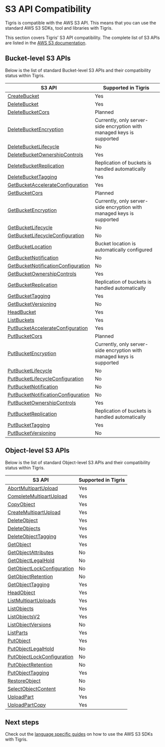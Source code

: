 # S3 API Compatibility

Tigris is compatible with the AWS S3 API. This means that you can use the
standard AWS S3 SDKs, tool and libraries with Tigris.

This section covers Tigris’ S3 API compatibility. The complete list of S3 APIs
are listed in the
[AWS S3 documentation](https://docs.aws.amazon.com/AmazonS3/latest/API/API_Operations_Amazon_Simple_Storage_Service.html).

## Bucket-level S3 APIs

Below is the list of standard Bucket-level S3 APIs and their compatibility
status within Tigris.

| S3 API                                                                                                                            | Supported in Tigris                                                   |
| --------------------------------------------------------------------------------------------------------------------------------- | --------------------------------------------------------------------- |
| [CreateBucket](https://docs.aws.amazon.com/AmazonS3/latest/API/API_CreateBucket.html)                                             | Yes                                                                   |
| [DeleteBucket](https://docs.aws.amazon.com/AmazonS3/latest/API/API_DeleteBucket.html)                                             | Yes                                                                   |
| [DeleteBucketCors](https://docs.aws.amazon.com/AmazonS3/latest/API/API_DeleteBucketCors.html)                                     | Planned                                                               |
| [DeleteBucketEncryption](https://docs.aws.amazon.com/AmazonS3/latest/API/API_DeleteBucketEncryption.html)                         | Currently, only server-side encryption with managed keys is supported |
| [DeleteBucketLifecycle](https://docs.aws.amazon.com/AmazonS3/latest/API/API_DeleteBucketLifecycle.html)                           | No                                                                    |
| [DeleteBucketOwnershipControls](https://docs.aws.amazon.com/AmazonS3/latest/API/API_DeleteBucketOwnershipControls.html)           | Yes                                                                   |
| [DeleteBucketReplication](https://docs.aws.amazon.com/AmazonS3/latest/API/API_DeleteBucketReplication.html)                       | Replication of buckets is handled automatically                       |
| [DeleteBucketTagging](https://docs.aws.amazon.com/AmazonS3/latest/API/API_DeleteBucketTagging.html)                               | Yes                                                                   |
| [GetBucketAccelerateConfiguration](https://docs.aws.amazon.com/AmazonS3/latest/API/API_GetBucketAccelerateConfiguration.html)     | Yes                                                                   |
| [GetBucketCors](https://docs.aws.amazon.com/AmazonS3/latest/API/API_GetBucketCors.html)                                           | Planned                                                               |
| [GetBucketEncryption](https://docs.aws.amazon.com/AmazonS3/latest/API/API_GetBucketEncryption.html)                               | Currently, only server-side encryption with managed keys is supported |
| [GetBucketLifecycle](https://docs.aws.amazon.com/AmazonS3/latest/API/API_GetBucketLifecycle.html)                                 | No                                                                    |
| [GetBucketLifecycleConfiguration](https://docs.aws.amazon.com/AmazonS3/latest/API/API_GetBucketLifecycleConfiguration.html)       | No                                                                    |
| [GetBucketLocation](https://docs.aws.amazon.com/AmazonS3/latest/API/API_GetBucketLocation.html)                                   | Bucket location is automatically configured                           |
| [GetBucketNotification](https://docs.aws.amazon.com/AmazonS3/latest/API/API_GetBucketNotification.html)                           | No                                                                    |
| [GetBucketNotificationConfiguration](https://docs.aws.amazon.com/AmazonS3/latest/API/API_GetBucketNotificationConfiguration.html) | No                                                                    |
| [GetBucketOwnershipControls](https://docs.aws.amazon.com/AmazonS3/latest/API/API_GetBucketOwnershipControls.html)                 | Yes                                                                   |
| [GetBucketReplication](https://docs.aws.amazon.com/AmazonS3/latest/API/API_GetBucketReplication.html)                             | Replication of buckets is handled automatically                       |
| [GetBucketTagging](https://docs.aws.amazon.com/AmazonS3/latest/API/API_GetBucketTagging.html)                                     | Yes                                                                   |
| [GetBucketVersioning](https://docs.aws.amazon.com/AmazonS3/latest/API/API_GetBucketVersioning.html)                               | No                                                                    |
| [HeadBucket](https://docs.aws.amazon.com/AmazonS3/latest/API/API_HeadBucket.html)                                                 | Yes                                                                   |
| [ListBuckets](https://docs.aws.amazon.com/AmazonS3/latest/API/API_ListBuckets.html)                                               | Yes                                                                   |
| [PutBucketAccelerateConfiguration](https://docs.aws.amazon.com/AmazonS3/latest/API/API_PutBucketAccelerateConfiguration.html)     | Yes                                                                   |
| [PutBucketCors](https://docs.aws.amazon.com/AmazonS3/latest/API/API_PutBucketCors.html)                                           | Planned                                                               |
| [PutBucketEncryption](https://docs.aws.amazon.com/AmazonS3/latest/API/API_PutBucketEncryption.html)                               | Currently, only server-side encryption with managed keys is supported |
| [PutBucketLifecycle](https://docs.aws.amazon.com/AmazonS3/latest/API/API_PutBucketLifecycle.html)                                 | No                                                                    |
| [PutBucketLifecycleConfiguration](https://docs.aws.amazon.com/AmazonS3/latest/API/API_PutBucketLifecycleConfiguration.html)       | No                                                                    |
| [PutBucketNotification](https://docs.aws.amazon.com/AmazonS3/latest/API/API_PutBucketNotification.html)                           | No                                                                    |
| [PutBucketNotificationConfiguration](https://docs.aws.amazon.com/AmazonS3/latest/API/API_PutBucketNotificationConfiguration.html) | No                                                                    |
| [PutBucketOwnershipControls](https://docs.aws.amazon.com/AmazonS3/latest/API/API_PutBucketOwnershipControls.html)                 | Yes                                                                   |
| [PutBucketReplication](https://docs.aws.amazon.com/AmazonS3/latest/API/API_PutBucketReplication.html)                             | Replication of buckets is handled automatically                       |
| [PutBucketTagging](https://docs.aws.amazon.com/AmazonS3/latest/API/API_PutBucketTagging.html)                                     | Yes                                                                   |
| [PutBucketVersioning](https://docs.aws.amazon.com/AmazonS3/latest/API/API_PutBucketVersioning.html)                               | No                                                                    |

## Object-level S3 APIs

Below is the list of standard Object-level S3 APIs and their compatibility
status within Tigris.

| S3 API                                                                                                            | Supported in Tigris |
| ----------------------------------------------------------------------------------------------------------------- | ------------------- |
| [AbortMultipartUpload](https://docs.aws.amazon.com/AmazonS3/latest/API/API_AbortMultipartUpload.html)             | Yes                 |
| [CompleteMultipartUpload](https://docs.aws.amazon.com/AmazonS3/latest/API/API_CompleteMultipartUpload.html)       | Yes                 |
| [CopyObject](https://docs.aws.amazon.com/AmazonS3/latest/API/API_CopyObject.html)                                 | Yes                 |
| [CreateMultipartUpload](https://docs.aws.amazon.com/AmazonS3/latest/API/API_CreateMultipartUpload.html)           | Yes                 |
| [DeleteObject](https://docs.aws.amazon.com/AmazonS3/latest/API/API_DeleteObject.html)                             | Yes                 |
| [DeleteObjects](https://docs.aws.amazon.com/AmazonS3/latest/API/API_DeleteObjects.html)                           | Yes                 |
| [DeleteObjectTagging](https://docs.aws.amazon.com/AmazonS3/latest/API/API_DeleteObjectTagging.html)               | Yes                 |
| [GetObject](https://docs.aws.amazon.com/AmazonS3/latest/API/API_GetObject.html)                                   | Yes                 |
| [GetObjectAttributes](https://docs.aws.amazon.com/AmazonS3/latest/API/API_GetObjectAttributes.html)               | No                  |
| [GetObjectLegalHold](https://docs.aws.amazon.com/AmazonS3/latest/API/API_GetObjectLegalHold.html)                 | No                  |
| [GetObjectLockConfiguration](https://docs.aws.amazon.com/AmazonS3/latest/API/API_GetObjectLockConfiguration.html) | No                  |
| [GetObjectRetention](https://docs.aws.amazon.com/AmazonS3/latest/API/API_GetObjectRetention.html)                 | No                  |
| [GetObjectTagging](https://docs.aws.amazon.com/AmazonS3/latest/API/API_GetObjectTagging.html)                     | Yes                 |
| [HeadObject](https://docs.aws.amazon.com/AmazonS3/latest/API/API_HeadObject.html)                                 | Yes                 |
| [ListMultipartUploads](https://docs.aws.amazon.com/AmazonS3/latest/API/API_ListMultipartUploads.html)             | Yes                 |
| [ListObjects](https://docs.aws.amazon.com/AmazonS3/latest/API/API_ListObjects.html)                               | Yes                 |
| [ListObjectsV2](https://docs.aws.amazon.com/AmazonS3/latest/API/API_ListObjectsV2.html)                           | Yes                 |
| [ListObjectVersions](https://docs.aws.amazon.com/AmazonS3/latest/API/API_ListObjectVersions.html)                 | No                  |
| [ListParts](https://docs.aws.amazon.com/AmazonS3/latest/API/API_ListParts.html)                                   | Yes                 |
| [PutObject](https://docs.aws.amazon.com/AmazonS3/latest/API/API_PutObject.html)                                   | Yes                 |
| [PutObjectLegalHold](https://docs.aws.amazon.com/AmazonS3/latest/API/API_PutObjectLegalHold.html)                 | No                  |
| [PutObjectLockConfiguration](https://docs.aws.amazon.com/AmazonS3/latest/API/API_PutObjectLockConfiguration.html) | No                  |
| [PutObjectRetention](https://docs.aws.amazon.com/AmazonS3/latest/API/API_PutObjectRetention.html)                 | No                  |
| [PutObjectTagging](https://docs.aws.amazon.com/AmazonS3/latest/API/API_PutObjectTagging.html)                     | Yes                 |
| [RestoreObject](https://docs.aws.amazon.com/AmazonS3/latest/API/API_RestoreObject.html)                           | No                  |
| [SelectObjectContent](https://docs.aws.amazon.com/AmazonS3/latest/API/API_SelectObjectContent.html)               | No                  |
| [UploadPart](https://docs.aws.amazon.com/AmazonS3/latest/API/API_UploadPart.html)                                 | Yes                 |
| [UploadPartCopy](https://docs.aws.amazon.com/AmazonS3/latest/API/API_UploadPartCopy.html)                         | Yes                 |

## Next steps

Check out the [language specific guides](/docs/sdks/s3/) on how to use the AWS
S3 SDKs with Tigris.
